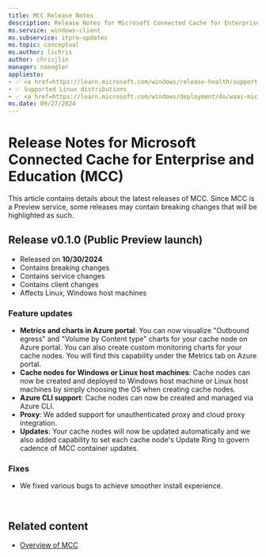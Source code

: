 ```yaml
---
title: MCC Release Notes
description: Release Notes for Microsoft Connected Cache for Enterprise and Education (MCC).
ms.service: windows-client
ms.subservice: itpro-updates
ms.topic: conceptual
ms.author: lichris
author: chrisjlin
manager: naengler
appliesto: 
- ✅ <a href=https://learn.microsoft.com/windows/release-health/supported-versions-windows-client target=_blank>Windows 11</a>
- ✅ Supported Linux distributions
- ✅ <a href=https://learn.microsoft.com/windows/deployment/do/waas-microsoft-connected-cache target=_blank>Microsoft Connected Cache for Enterprise and Education</a>	
ms.date: 09/27/2024
---
```


# Release Notes for Microsoft Connected Cache for Enterprise and Education (MCC)

This article contains details about the latest releases of MCC. Since MCC is a Preview service, some releases may contain breaking changes that will be highlighted as such.

## Release v0.1.0 (Public Preview launch)

- Released on **10/30/2024**
- Contains breaking changes
- Contains service changes
- Contains client changes
- Affects Linux, Windows host machines

### Feature updates

- **Metrics and charts in Azure portal**: You can now visualize "Outbound egress" and "Volume by Content type" charts for your cache node on Azure portal. You can also create custom monitoring charts for your cache nodes. You will find this capability under the Metrics tab on Azure portal.
- **Cache nodes for Windows or Linux host machines**: Cache nodes can now be created and deployed to Windows host machine or Linux host machines by simply choosing the OS when creating cache nodes.
- **Azure CLI support**: Cache nodes can now be created and managed via Azure CLI.
- **Proxy**: We added support for unauthenticated proxy and cloud proxy integration.
- **Updates**: Your cache nodes will now be updated automatically and we also added capability to set each cache node's Update Ring to govern cadence of MCC container updates.

### Fixes
- We fixed various bugs to achieve smoother install experience.


<br>

## Related content

- [Overview of MCC](mcc-ent-edu-overview.md)
